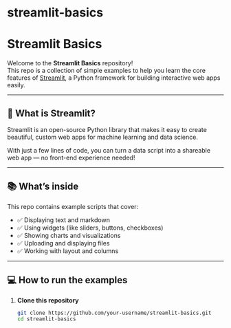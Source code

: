 # streamlit-basics

# Streamlit Basics

Welcome to the **Streamlit Basics** repository!  
This repo is a collection of simple examples to help you learn the core features of [Streamlit](https://streamlit.io/), a Python framework for building interactive web apps easily.

---

## 🚀 What is Streamlit?

Streamlit is an open-source Python library that makes it easy to create beautiful, custom web apps for machine learning and data science.

With just a few lines of code, you can turn a data script into a shareable web app — no front-end experience needed!

---

## 📚 What’s inside

This repo contains example scripts that cover:

- ✅ Displaying text and markdown  
- ✅ Using widgets (like sliders, buttons, checkboxes)  
- ✅ Showing charts and visualizations  
- ✅ Uploading and displaying files  
- ✅ Working with layout and columns

---

## 💻 How to run the examples

1. **Clone this repository**
   ```bash
   git clone https://github.com/your-username/streamlit-basics.git
   cd streamlit-basics
